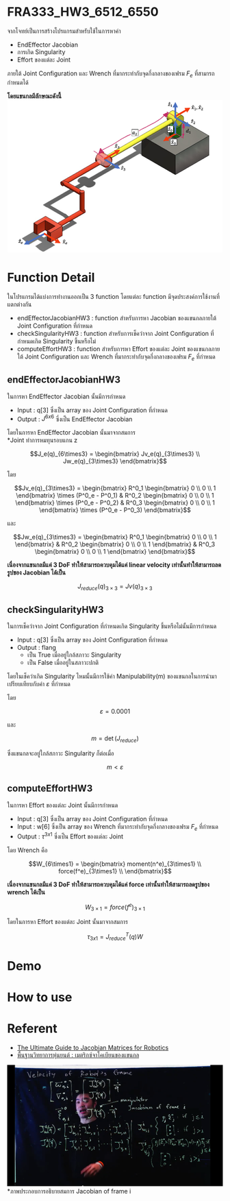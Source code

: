 # FRA333_HW3_6512_6550

จากโจทย์เป็นการสร้างโปรแกรมสำหรับใช้ในการหาค่า

-  EndEffector Jacobian
-  การเกิด Singularity
-  Effort ของแต่ละ Joint

ภายใต้ Joint Configuration และ Wrench ที่มากระทำกับจุดกึ่งกลางของเฟรม $F_e$ ที่สามารถกำหนดได้

**โดยแขนกลมีลักษณะดังนี้**
![Robot_arm](picture/pic1.png)

# Function Detail
ในโปรแกรมได้แบ่งการทำงานออกเป็น 3 function โดยแต่ละ function มีจุดประสงค์การใช้งานที่แตกต่างกัน

- endEffectorJacobianHW3 : function สำหรับการหา Jacobian ของแขนกลภายใต้ Joint Configuration ที่กำหนด
- checkSingularityHW3 : function สำหรับการเช็คว่าจาก Joint Configuration ที่กำหนดเกิด Singularity ขึ้นหรือไม่
- computeEffortHW3 : function สำหรับการหา Effort ของแต่ละ Joint ของแขนกลภายใต้ Joint Configuration และ Wrench ที่มากระทำกับจุดกึ่งกลางของเฟรม $F_e$ ที่กำหนด

## endEffectorJacobianHW3

ในการหา EndEffector Jacobian นั้นมีการกำหนด
- Input : q[3] ซึ่งเป็น array ของ Joint Configuration ที่กำหนด
- Output : $J^{6x6}$ ซี่งเป็น EndEffector Jacobian

โดยในการหา EndEffector Jacobian นั้นมาจากสมการ \
*Joint ทำการหมทุนรอบแกน z

```math
J_e(q)_{6\times3} = 
    \begin{bmatrix}
        Jv_e(q)_{3\times3} \\
        Jw_e(q)_{3\times3}
    \end{bmatrix}
```

โดย

```math
Jv_e(q)_{3\times3} = 
    \begin{bmatrix}

        R^0_1
        \begin{bmatrix}
            0 \\
            0 \\
            1
        \end{bmatrix}
        \times
        (P^0_e - P^0_1) &

        R^0_2
            \begin{bmatrix}
            0 \\
            0 \\
            1
        \end{bmatrix}
        \times
        (P^0_e - P^0_2) &

        R^0_3
        \begin{bmatrix}
            0 \\
            0 \\
            1
        \end{bmatrix}
        \times
        (P^0_e - P^0_3)

    \end{bmatrix}
```

และ

```math
Jw_e(q)_{3\times3} = 
    \begin{bmatrix}

        R^0_1
        \begin{bmatrix}
            0 \\
            0 \\
            1
        \end{bmatrix} &

        R^0_2
        \begin{bmatrix}
            0 \\
            0 \\
            1
        \end{bmatrix} &

        R^0_3
        \begin{bmatrix}
            0 \\
            0 \\
            1
        \end{bmatrix}

    \end{bmatrix}
```

**เนื่องจากแขนกลมีแค่ 3 DoF ทำให้สามารถควบคุมได้แค่ linear velocity เท่านั้นทำให้สามารถลดรูปของ  Jacobian ได้เป็น**

```math
J_{reduce}(q)_{3\times3} = Jv(q)_{3\times3}
```


## checkSingularityHW3

ในการเช็คว่าจาก Joint Configuration ที่กำหนดเกิด Singularity ขึ้นหรือไม่นั้นมีการกำหนด
- Input : q[3] ซึ่งเป็น array ของ Joint Configuration ที่กำหนด
- Output : flang 
  - เป็น True เมื่ออยู่ใกล้สภาวะ Singularity 
  - เป็น False เมื่ออยู่ในสภาวะปกติ

โดยในเช็คว่าเกิด Singularity ไหมนั้นมีการใช้ค่า Manipulability(m) ของแขนกลในการนำมาเปรียบเทียบกับค่า $\varepsilon$ ที่กำหนด

โดย
```math
\varepsilon = 0.0001
```

และ
```math
m = \det(J_{reduce})
```

ซึ่งแขนกลจะอยู่ใกล้สภาวะ Singularity ก็ต่อเมื่อ

```math
m < \varepsilon
```


## computeEffortHW3

ในการหา Effort ของแต่ละ Joint นั้นมีการกำหนด
- Input : q[3] ซึ่งเป็น array ของ Joint Configuration ที่กำหนด
- Input : w[6] ซึ่งเป็น array ของ Wrench ที่มากระทำกับจุดกึ่งกลางของเฟรม $F_e$ ที่กำหนด
- Output : $\tau^{3x1}$ ซี่งเป็น Effort ของแต่ละ Joint

โดย Wrench คือ

```math
W_{6\times1} = 
    \begin{bmatrix}
        moment(n^e)_{3\times1} \\
        force(f^e)_{3\times1} \\
    \end{bmatrix}
```

**เนื่องจากแขนกลมีแค่ 3 DoF ทำให้สามารถควบคุมได้แค่ force เท่านั้นทำให้สามารถลดรูปของ wrench ได้เป็น**

```math
W_{3\times1} = force(f^e)_{3\times1}
```

โดยในการหา Effort ของแต่ละ Joint นั้นมาจากสมการ
```math
\tau_{3x1} = J_{reduce}^T(q)W
```

# Demo

# How to use

# Referent

- [The Ultimate Guide to Jacobian Matrices for Robotics](https://automaticaddison.com/the-ultimate-guide-to-jacobian-matrices-for-robotics/)
- [พื้นฐานวิทยาการหุ่นยนต์ : เมตริกซ์จาโคเบียนของแขนกล](https://www.youtube.com/watch?v=exG5zOAm7pA&list=PLHnZZE5j6C65J4-1t-azzmceXevAtWbRf&index=11)


![เมตริกซ์จาโคเบียนของแขนกล](picture/ManipulatorJacobian_ofFrame_i_equation.png)
*ภาพประกอบการอธิบายสมการ Jacobian of frame i